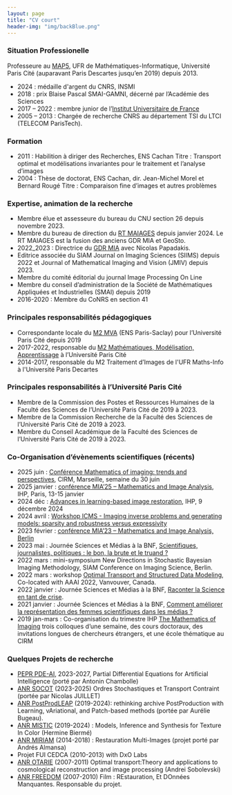 ```yaml
---
layout: page
title: "CV court"
header-img: "img/backBlue.png"
---
```


### Situation Professionelle

Professeure au [MAP5](https://map5.mi.parisdescartes.fr/), UFR de Mathématiques-Informatique, Université Paris Cité (auparavant Paris Descartes jusqu’en 2019) depuis 2013.

* 2024 : médaille d'argent du CNRS, INSMI
* 2018 : prix Blaise Pascal SMAI-GAMNI, décerné par l’Académie des Sciences
* 2017 – 2022 : membre junior de l’[Institut Universitaire de France](http://iuf.amue.fr)
* 2005 – 2013 : Chargée de recherche CNRS au département TSI du LTCI (TELECOM ParisTech).

### Formation

* 2011 : Habilition à diriger des Recherches, ENS Cachan
Titre : Transport optimal et modélisations invariantes pour le traitement et l’analyse d’images
* 2004 : Thèse de doctorat, ENS Cachan, dir. Jean-Michel Morel et Bernard Rougé
Titre : Comparaison fine d’images et autres problèmes

### Expertise, animation de la recherche

* Membre élue et assesseure du bureau du CNU section 26 depuis
novembre 2023. 
* Membre du bureau de direction du [RT
MAIAGES](https://rt-maiages.math.cnrs.fr) depuis janvier 2024. Le RT
MAIAGES est la fusion des anciens GDR MIA et GeoSto.
* 2022_2023 : Directrice du [GDR MIA](https://gdr-mia.math.cnrs.fr) avec Nicolas
  Papadakis.
* Editrice associée du SIAM Journal on Imaging Sciences (SIIMS) depuis
  2022 et Journal of Mathematical Imaging and Vision (JMIV) depuis 2023.
* Membre du comité éditorial du journal Image Processing On Line 
* Membre du conseil d’administration de la Société de Mathématiques Appliquées et Industrielles (SMAI) depuis 2019
* 2016-2020 : Membre du CoNRS en section 41 

### Principales responsabilités pédagogiques

* Correspondante locale du [M2 MVA](https://www.master-mva.com) (ENS Paris-Saclay) pour l’Université Paris Cité depuis 2019 
* 2017-2022, responsable du [M2 Mathématiques, Modélisation, Apprentissage](https://math-info.u-paris.fr/master-mathematiques-et-applications/specialite-mathematiques-modelisation-apprentissage/) à l’Université Paris Cité
* 2014-2017, responsable du M2 Traitement d’Images de l'UFR Maths-Info à l'Université Paris Decartes

### Principales responsabilités à l’Université Paris Cité

* Membre de la Commission des Postes et Ressources Humaines de la
  Faculté des Sciences de l’Université Paris Cité de 2019 à 2023. 
* Membre de la Commission Recherche de la Faculté des Sciences de l’Université Paris Cité de 2019 à 2023. 
* Membre du Conseil Académique de la Faculté des Sciences de l’Université Paris Cité de 2019 à 2023. 

### Co-Organisation d’évènements scientifiques (récents)

* 2025 juin : [Conférence Mathematics of imaging: trends and perspectives](https://conferences.cirm-math.fr/workshops-2025.html), CIRM, Marseille, semaine du 30 juin
* 2025 janvier : [conférence MIA’25 – Mathematics and Image Analysis](https://rt-maiages.math.cnrs.fr/mia25/mia25/), IHP, Paris, 13-15 janvier
* 2024 déc : [Advances in learning-based image restoration](https://gdr-iasis.cnrs.fr/reunions/advances-in-learning-based-image-restoration/), IHP, 9 décembre 2024 
* 2024 avril : [Workshop ICMS - Imaging inverse problems and generating models: sparsity and robustness versus expressivity](https://www.icms.org.uk/InverseProblems)
* 2023 février : [conférence MIA’23 – Mathematics and Image Analysis, Berlin](https://www.wias-berlin.de/workshops/MIA2023/index.html)
* 2023 mai : Journée Sciences et Médias à la BNF, [Scientifiques, journalistes, politiques :
le bon, la brute et le truand ?](http://www.sciencesetmedias.org)
* 2022 mars : mini-symposium New Directions in Stochastic Bayesian Imaging Methodology, SIAM Conference on Imaging Science, Berlin.
* 2022 mars : workshop [Optimal Transport and Structured Data Modeling](https://ot-sdm.github.io), Co-located with AAAI 2022, Vanvouver, Canada.
* 2022 janvier : Journée Sciences et Médias à la BNF, [Raconter la Science en tant de crise](http://www.sciencesetmedias.org/2022-index.php).
* 2021 janvier : Journée Sciences et Médias à la BNF, [Comment améliorer la représentation des femmes scientifiques dans les médias ?](http://sciencesetmedias.org/2020-index.php)
* 2019 jan-mars : Co-organisation du trimestre IHP [The Mathematics of Imaging](https://imaging-in-paris.github.io/)
  trois colloques d’une semaine, des cours doctoraux, des invitations longues de chercheurs étrangers, et une école thématique au CIRM

### Quelques Projets de recherche 

* [PEPR PDE-AI](https://pde-ai.math.cnrs.fr), 2023-2027, Partial
  Differential Equations for Artificial Intelligence (porté par
  Antonin Chambolle)
* [ANR SOCOT](https://codimd.math.cnrs.fr/s/vKWD_JtAu#) (2023-2025) Ordres Stochastiques et Transport Contraint (portée par Nicolas JUILLET) 
* [ANR PostProdLEAP](https://www.labri.fr/perso/bugeau/PostProdLEAP/)
  (2019-2024): rethinking archive PostProduction with Learning,
  vAriational, and Patch-based methods (portée par Aurélie Bugeau).
* [ANR MISTIC](https://mistic.math.cnrs.fr) (2019-2024) : Models,
  Inference and Synthesis for Texture In Color (Hermine Biermé)
* [ANR MIRIAM](https://anr.fr/Projet-ANR-14-CE27-0019) (2014-2018) :
  Restauration Multi-Images (projet porté par Andrés Almansa)
* Projet FUI CEDCA (2010-2013) with DxO Labs 
* [ANR OTARIE](https://users.mccme.ru/ansobol/otarie/) (2007-2011)
  Optimal transport:Theory and applications to cosmological
  reconstruction and image processing (Andrei Sobolevski)
* [ANR FREEDOM](https://anr.fr/Project-ANR-07-JCJC-0048) (2007-2010)
  Film : REstauration, Et DOnnées Manquantes. Responsable du projet.

